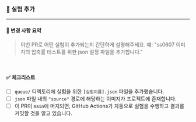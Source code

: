### 🔬 실험 추가

---

#### 📝 **변경 사항 요약**

> 이번 PR로 어떤 실험이 추가되는지 간단하게 설명해주세요.
> 예: "ss0607 이미지의 압축률 테스트를 위한 json 설정 파일을 추가합니다."

<br>

#### ✅ **체크리스트**

- [ ] `queue/` 디렉토리에 실험을 위한 `[실험이름].json` 파일을 추가했습니다.
- [ ] `json` 파일 내의 `"source"` 경로에 해당하는 이미지가 프로젝트에 존재합니다.
- [ ] 이 PR이 `main`에 머지되면, GitHub Actions가 자동으로 실험을 수행하고 결과를 커밋할 것을 알고 있습니다.
